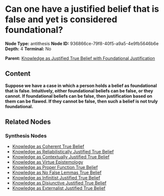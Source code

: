 # Can one have a justified belief that is false and yet is considered foundational?

**Node Type:** antithesis
**Node ID:** 936866ce-79f8-40f5-a9a5-4e9fb5646b6e
**Depth:** 4
**Terminal:** No

**Parent:** [Knowledge as Justified True Belief with Foundational Justification](knowledge-as-justified-true-belief-with-foundational-justification-synthesis-98acdbdb-d590-4a9e-ad6e-9102bc456d47.md)

## Content

**Suppose we have a case in which a person holds a belief as foundational that is false. Intuitively, either foundational beliefs can be false, or they cannot. If foundational beliefs can be false, then justification based on them can be flawed. If they cannot be false, then such a belief is not truly foundational.**

## Related Nodes

### Synthesis Nodes

- [Knowledge as Coherent True Belief](knowledge-as-coherent-true-belief-synthesis-6e675cd9-52e4-437b-aba6-60e4f8805176.md)
- [Knowledge as Reliabilistically Justified True Belief](knowledge-as-reliabilistically-justified-true-belief-synthesis-93831421-9ef4-4139-ab26-47466a436092.md)
- [Knowledge as Contextually Justified True Belief](knowledge-as-contextually-justified-true-belief-synthesis-34b4b8d1-03e8-4fb6-949c-25ff35c42944.md)
- [Knowledge as Virtue Epistemology](knowledge-as-virtue-epistemology-synthesis-2baa57ee-9f29-4665-b717-7c2185326a81.md)
- [Knowledge as Proper Function True Belief](knowledge-as-proper-function-true-belief-synthesis-635e67d7-01f0-40be-9548-40eb3492843e.md)
- [Knowledge as No False Lemmas True Belief](knowledge-as-no-false-lemmas-true-belief-synthesis-6acd691f-bace-422e-bc1f-0ce6f3ddcff2.md)
- [Knowledge as Infinitist Justified True Belief](knowledge-as-infinitist-justified-true-belief-synthesis-86017c37-7072-4cba-8865-07236c491b7f.md)
- [Knowledge as Disjunctive Justified True Belief](knowledge-as-disjunctive-justified-true-belief-synthesis-3a9bfedb-9806-49f2-8ab3-77e871dc7434.md)
- [Knowledge as Externalist Justified True Belief](knowledge-as-externalist-justified-true-belief-synthesis-fad7a785-84c3-4818-91bc-641bfab5bef9.md)
